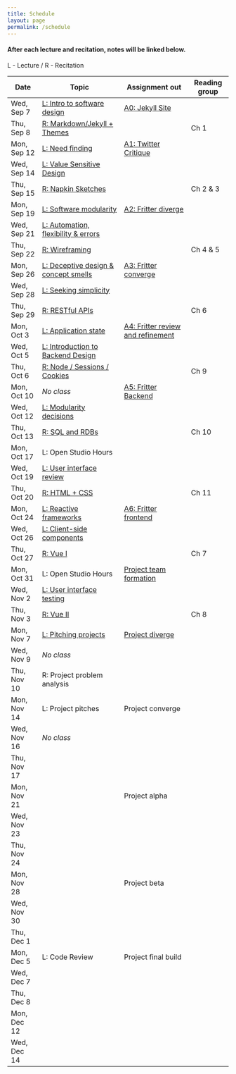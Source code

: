 ```yaml
---
title: Schedule
layout: page
permalink: /schedule
---
```


#### After each lecture and recitation, notes will be linked below.

L - Lecture / R - Recitation <br>

| Date        | Topic                                                    | Assignment out                               | Reading group |
| ----------- | -------------------------------------------------------- | -------------------------------------------- | ------------- |
| Wed, Sep 7  | [L: Intro to software design](/lectures/lecture-1)       | [A0: Jekyll Site](/assignments/assignment-0) |               |
| Thu, Sep 8  | [R: Markdown/Jekyll + Themes](/recitations/recitation-1) |                                              | Ch 1          |
| Mon, Sep 12 | [L: Need finding](/lectures/lecture-2)                   | [A1: Twitter Critique](/assignments/assignment-1) |          |
| Wed, Sep 14 | [L: Value Sensitive Design](/lectures/lecture-3)                                |                                              |               |
| Thu, Sep 15 | [R: Napkin Sketches](/recitations/recitation-2)                                       |                                              | Ch 2 & 3      |
| Mon, Sep 19 | [L: Software modularity](/lectures/lecture-4)                                   | [A2: Fritter diverge](/assignments/assignment-2)                          |               |
| Wed, Sep 21 | [L: Automation, flexibility & errors](/lectures/lecture-5)                      |                                              |               |
| Thu, Sep 22 | [R: Wireframing](/recitations/recitation-3)                                           |                                              | Ch 4 & 5      |
| Mon, Sep 26 | [L: Deceptive design & concept smells](/lectures/lecture-6)                        | [A3: Fritter converge](/assignments/assignment-3)                         |               |
| Wed, Sep 28 | [L: Seeking simplicity](/lectures/lecture-7)                                    |                                              |               |
| Thu, Sep 29 | [R: RESTful APIs](/recitations/recitation-4)                                          |                                              | Ch 6          |
| Mon, Oct 3  | [L: Application state](/lectures/lecture-8)                                     | [A4: Fritter review and refinement](/assignments/assignment-4)  |               |
| Wed, Oct 5  | [L: Introduction to Backend Design](/lectures/lecture-9)                        |                                              |               |
| Thu, Oct 6  | [R: Node / Sessions / Cookies](/recitations/recitation-5)                             |                                              | Ch 9          |
| Mon, Oct 10 | _No class_                                               | [A5: Fritter Backend](/assignments/assignment-5)   |               |
| Wed, Oct 12 | [L: Modularity decisions](/lectures/lecture-10)                                  |                                              |               |
| Thu, Oct 13 | [R: SQL and RDBs](/recitations/recitation-6)                                          |                                              | Ch 10         |
| Mon, Oct 17 | L: Open Studio Hours                                                   |                   |               |
| Wed, Oct 19 | [L: User interface review](/lectures/lecture-11)                                 |                                              |               |
| Thu, Oct 20 | [R: HTML + CSS](/recitations/recitation-7)                                            |                                              | Ch 11         |
| Mon, Oct 24 | [L: Reactive frameworks](/lectures/lecture-12)                                   | [A6: Fritter frontend](/assignments/assignment-6)                       |               |
| Wed, Oct 26 | [L: Client-side components](/lectures/lecture-13)                                |                                              |               |
| Thu, Oct 27 | [R: Vue I](/recitations/recitation-8)                                                 |                                              | Ch 7          |
| Mon, Oct 31 | L: Open Studio Hours                                | [Project team formation](/assignments/assignment-p0)                      |               |
| Wed, Nov 2  | [L: User interface testing](/lectures/lecture-14)                                         |                                              |               |
| Thu, Nov 3  | [R: Vue II](/recitations/recitation-9)                                                |                                              | Ch 8          |
| Mon, Nov 7  | [L: Pitching projects](/lectures/lecture-15)                                     | [Project diverge](/assignments/assignment-p1)                              |               |
| Wed, Nov 9  | _No class_                                                   |                                              |               |
| Thu, Nov 10 | R: Project problem analysis                              |                                              |               |
| Mon, Nov 14 | L: Project pitches                                       | Project converge                             |               |
| Wed, Nov 16 | _No class_                                       |                                              |               |
| Thu, Nov 17 |                                                          |                                              |               |
| Mon, Nov 21 |                                                          | Project alpha                                |               |
| Wed, Nov 23 |                                                          |                                              |               |
| Thu, Nov 24 |                                                          |                                              |               |
| Mon, Nov 28 |                                                          | Project beta                                 |               |
| Wed, Nov 30 |                                                           |                                              |               |
| Thu, Dec 1  |                                                          |                                              |               |
| Mon, Dec 5  | L: Code Review                                                          | Project final build                          |               |
| Wed, Dec 7  |                                                          |                                              |               |
| Thu, Dec 8  |                                                          |                                              |               |
| Mon, Dec 12 |                                                          |                                              |               |
| Wed, Dec 14 |                                                          |                                              |               |
